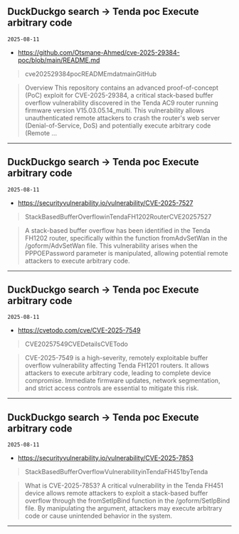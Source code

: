 ## DuckDuckgo search -> Tenda poc Execute arbitrary code
`2025-08-11`

* https://github.com/Otsmane-Ahmed/cve-2025-29384-poc/blob/main/README.md

<blockquote>
 cve202529384pocREADMEmdatmainGitHub
</blockquote>
<blockquote>
Overview This repository contains an advanced proof-of-concept (PoC) exploit for CVE-2025-29384, a critical stack-based buffer overflow vulnerability discovered in the Tenda AC9 router running firmware version V15.03.05.14_multi. This vulnerability allows unauthenticated remote attackers to crash the router's web server (Denial-of-Service, DoS) and potentially execute arbitrary code (Remote ...
</blockquote>

---

## DuckDuckgo search -> Tenda poc Execute arbitrary code
`2025-08-11`

* https://securityvulnerability.io/vulnerability/CVE-2025-7527

<blockquote>
 StackBasedBufferOverflowinTendaFH1202RouterCVE20257527
</blockquote>
<blockquote>
A stack-based buffer overflow has been identified in the Tenda FH1202 router, specifically within the function fromAdvSetWan in the /goform/AdvSetWan file. This vulnerability arises when the PPPOEPassword parameter is manipulated, allowing potential remote attackers to execute arbitrary code.
</blockquote>

---

## DuckDuckgo search -> Tenda poc Execute arbitrary code
`2025-08-11`

* https://cvetodo.com/cve/CVE-2025-7549

<blockquote>
 CVE20257549CVEDetailsCVETodo
</blockquote>
<blockquote>
CVE-2025-7549 is a high-severity, remotely exploitable buffer overflow vulnerability affecting Tenda FH1201 routers. It allows attackers to execute arbitrary code, leading to complete device compromise. Immediate firmware updates, network segmentation, and strict access controls are essential to mitigate this risk.
</blockquote>

---

## DuckDuckgo search -> Tenda poc Execute arbitrary code
`2025-08-11`

* https://securityvulnerability.io/vulnerability/CVE-2025-7853

<blockquote>
 StackBasedBufferOverflowVulnerabilityinTendaFH451byTenda
</blockquote>
<blockquote>
What is CVE-2025-7853? A critical vulnerability in the Tenda FH451 device allows remote attackers to exploit a stack-based buffer overflow through the fromSetIpBind function in the /goform/SetIpBind file. By manipulating the argument, attackers may execute arbitrary code or cause unintended behavior in the system.
</blockquote>

---

